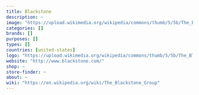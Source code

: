 ```yaml
---
title: Blackstone
description: ~
image: "https://upload.wikimedia.org/wikipedia/commons/thumb/5/5b/The_Blackstone_Group_logo_%282%29.svg/280px-The_Blackstone_Group_logo_%282%29.svg.png"
categories: []
brands: []
purposes: []
types: []
countries: [united-states]
logo: "https://upload.wikimedia.org/wikipedia/commons/thumb/5/5b/The_Blackstone_Group_logo_%282%29.svg/280px-The_Blackstone_Group_logo_%282%29.svg.png"
website: "http://www.blackstone.com/"
shop: ~
store-finder: ~
about: ~
wiki: "https://en.wikipedia.org/wiki/The_Blackstone_Group"
---
```

